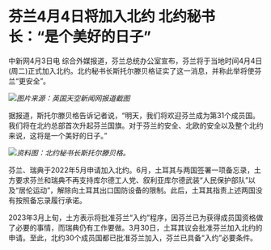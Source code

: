 # 芬兰4月4日将加入北约 北约秘书长：“是个美好的日子”

中新网4月3日电
综合外媒报道，芬兰总统办公室宣布，芬兰将于当地时间4月4日(周二)正式加入北约。北约秘书长斯托尔滕贝格证实了这一消息，并称此举将使芬兰“更安全”。

![](https://inews.gtimg.com/om_bt/OiqFHM5MGGRBBjN97SPXG1A0v5Hyl3-GLinTbzraRgTyIAA/1000)_图片来源：英国天空新闻网报道截图_

据报道，斯托尔滕贝格告诉记者说，“明天，我们将欢迎芬兰成为第31个成员国。我们将在北约总部首次升起芬兰国旗。对于芬兰的安全、北欧的安全以及整个北约来说，这将是一个美好的日子。”

![](https://inews.gtimg.com/om_bt/OC9eLNx3BmKRDeghQlFwHLlyplYxuUPLaqSbn3CGO0Me0AA/1000)_资料图：北约秘书长斯托尔滕贝格。_

芬兰、瑞典于2022年5月申请加入北约。6月，土耳其与两国签署一项备忘录，土方要求芬兰和瑞典不再支持库尔德工人党、叙利亚库尔德武装“人民保护部队”以及“居伦运动”，解除向土耳其出口国防设备的限制。此后，土耳其指责上述两国没有按照备忘录履行承诺。

2023年3月上旬，土方表示将批准芬兰“入约”程序，因芬兰已为获得成员国资格做了必要的事情，而瑞典仍有工作要做。3月30日，土耳其议会批准芬兰加入北约的申请。至此，北约30个成员国都已批准芬兰加入，芬兰已具备“入约”必要条件。

